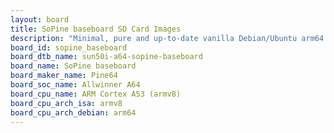```yaml
---
layout: board
title: SoPine baseboard SD Card Images
description: "Minimal, pure and up-to-date vanilla Debian/Ubuntu arm64 SD card images for SoPine baseboard by Pine64, SoC: Allwinner A64, CPU ISA: armv8"
board_id: sopine_baseboard
board_dtb_name: sun50i-a64-sopine-baseboard
board_name: SoPine baseboard
board_maker_name: Pine64
board_soc_name: Allwinner A64
board_cpu_name: ARM Cortex A53 (armv8)
board_cpu_arch_isa: armv8
board_cpu_arch_debian: arm64
---
```

